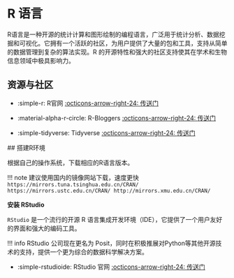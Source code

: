 # R 语言

R语言是一种开源的统计计算和图形绘制的编程语言，广泛用于统计分析、数据挖掘和可视化。它拥有一个活跃的社区，为用户提供了大量的包和工具，支持从简单的数据管理到复杂的算法实现。R 的开源特性和强大的社区支持使其在学术和生物信息领域中极具影响力。

## 资源与社区

<div class="grid cards" markdown>

- :simple-r: R官网 [:octicons-arrow-right-24: <a href="https://www.r-project.org/" target="_blank"> 传送门 </a>](#)

- :material-alpha-r-circle: R-Bloggers [:octicons-arrow-right-24: <a href="https://www.r-bloggers.com/" target="_blank"> 传送门 </a>](#)

- :simple-tidyverse: Tidyverse [:octicons-arrow-right-24: <a href="https://www.tidyverse.org/" target="_blank"> 传送门 </a>](#)
</div>
## 搭建R环境

根据自己的操作系统，下载相应的R语言版本。

!!! note
    建议使用国内的镜像网站下载，速度更快
    ```
    https://mirrors.tuna.tsinghua.edu.cn/CRAN/
    https://mirrors.ustc.edu.cn/CRAN/
    http://mirrors.xmu.edu.cn/CRAN/
    ```

**安装 RStudio**

`RStudio` 是一个流行的开源 R 语言集成开发环境（IDE），它提供了一个用户友好的界面和强大的编码工具。

!!! info
    RStudio 公司现在更名为 Posit，同时在积极推展对Python等其他开源技术的支持，提供一个更为综合的数据科学解决方案。

<div class="grid cards" markdown>

- :simple-rstudioide: RStudio 官网 [:octicons-arrow-right-24: <a href="https://www.rstudio.com/" target="_blank"> 传送门 </a>](#)

</div>